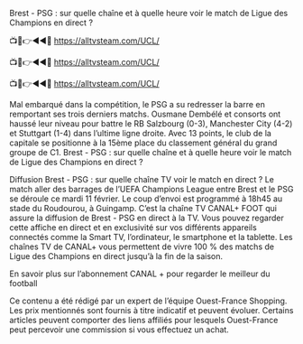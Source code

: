 Brest - PSG : sur quelle chaîne et à quelle heure voir le match de Ligue des Champions en direct ?

📺📱👉◄◄🔴 https://alltvsteam.com/UCL/

📺📱👉◄◄🔴 https://alltvsteam.com/UCL/

📺📱👉◄◄🔴 https://alltvsteam.com/UCL/

Mal embarqué dans la compétition, le PSG a su redresser la barre en remportant ses trois derniers matchs. Ousmane Dembélé et consorts ont haussé leur niveau pour battre le RB Salzbourg (0-3), Manchester City (4-2) et Stuttgart (1-4) dans l’ultime ligne droite. Avec 13 points, le club de la capitale se positionne à la 15ème place du classement général du grand groupe de C1. Brest - PSG : sur quelle chaîne et à quelle heure voir le match de Ligue des Champions en direct ?

Diffusion Brest - PSG : sur quelle chaîne TV voir le match en direct ?
Le match aller des barrages de l’UEFA Champions League entre Brest et le PSG se déroule ce mardi 11 février. Le coup d’envoi est programmé à 18h45 au stade du Roudourou, à Guingamp. C’est la chaîne TV CANAL+ FOOT qui assure la diffusion de Brest - PSG en direct à la TV. Vous pouvez regarder cette affiche en direct et en exclusivité sur vos différents appareils connectés comme la Smart TV, l’ordinateur, le smartphone et la tablette. Les chaînes TV de CANAL+ vous permettent de vivre 100 % des matchs de Ligue des Champions en direct jusqu’à la fin de la saison.

En savoir plus sur l’abonnement CANAL + pour regarder le meilleur du football

Ce contenu a été rédigé par un expert de l’équipe Ouest-France Shopping. Les prix mentionnés sont fournis à titre indicatif et peuvent évoluer. Certains articles peuvent comporter des liens affiliés pour lesquels Ouest-France peut percevoir une commission si vous effectuez un achat.
